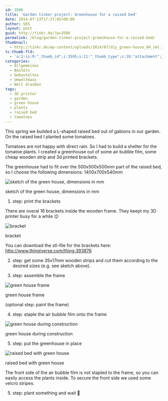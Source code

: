 ```yaml
---
id: 3586
title: 'Garden tinker project: Greenhouse for a raised bed'
date: 2014-07-13T17:27:02+00:00
author: SES
layout: post
guid: http://tinkr.de/?p=3586
permalink: /blog/garden-tinker-project-greenhouse-for-a-raised-bed/
thumbnail:
  - http://tinkr.de/wp-content/uploads/2014/07/diy_green-house_04_sml.jpg
tc-thumb-fld:
  - 'a:2:{s:9:"_thumb_id";i:3595;s:11:"_thumb_type";s:10:"attachment";}'
categories:
  - Allgemeines
  - Basteln
  - Gebasteltes
  - Umweltmaus
  - Welt draußen
tags:
  - 3D printer
  - garden
  - green house
  - plants
  - raised bed
  - tomatoes
---
```

This spring we builded a L-shaped raised bed out of gabions in our garden. On the raised bed I planted some tomatoes.

Tomatoes are not happy with direct rain. So I had to build a shelter for the tomatoe plants. I created a greenhouse out of some air bubble film, some cheap wooden strip and 3d printed brackets.

The greenhouse had to fit over the 500x500x500mm part of the raised bed, so I choose the following dimensions: 1400x700x540mm

<div id="attachment_3592" style="width: 616px" >
  <img aria-describedby="caption-attachment-3592" loading="lazy" src="/assets/2014/07/diy_green-house_06.jpg" alt="sketch of the green house, dimensions in mm"    />

  <p id="caption-attachment-3592" >
    sketch of the green house, dimensions in mm
  </p>
</div>

1. step: print the brackets

There are overal 16 brackets inside the wooden frame. They keept my 3D printer busy for a while 😉


<div id="attachment_3591" style="width: 616px" >
  <img aria-describedby="caption-attachment-3591" loading="lazy" src="/assets/2014/07/diy_green-house_05.jpg" alt="bracket"    />

  <p id="caption-attachment-3591" >
    bracket
  </p>
</div>

You can download the stl-file for the brackets here: <http://www.thingiverse.com/thing:393876>

2. step: get some 35x17mm wooden strips and cut them according to the desired sizes (e.g. see sketch above).

3. step: assemble the frame


<div id="attachment_3588" style="width: 616px" >
  <img aria-describedby="caption-attachment-3588" loading="lazy" src="/assets/2014/07/diy_green-house_02.jpg" alt="green house frame"    />

  <p id="caption-attachment-3588" >
    green house frame
  </p>
</div>

(optional step: paint the frame)

4. step: staple the air bubble film onto the frame


<div id="attachment_3589" style="width: 616px" >
  <img aria-describedby="caption-attachment-3589" loading="lazy" src="/assets/2014/07/diy_green-house_03.jpg" alt="green house during construction"    />

  <p id="caption-attachment-3589" >
    green house during construction
  </p>
</div>

5. step: put the greenhouse in place


<div id="attachment_3590" style="width: 616px" >
  <img aria-describedby="caption-attachment-3590" loading="lazy" src="/assets/2014/07/diy_green-house_04.jpg" alt="raised bed with green house"    />

  <p id="caption-attachment-3590" >
    raised bed with green house
  </p>
</div>

The front side of the air bubble film is not stapled to the frame, so you can easily access the plants inside. To secure the front side we used some velcro stripes.

5. step: plant something and wait 🙂
